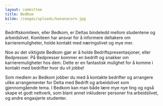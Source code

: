 ```yaml
---
layout: committee
title: BedKom
bilde: /images/uploads/bananacorn.jpg
---
```

Bedriftskomiteen, eller Bedkom, er Deltas bindeledd mellom studentene og arbeidslivet. Komiteen har ansvar for å informere deltakere om karrieremuligheter, holde kontakt med næringslivet og mye mer. 

Noe av det viktigste Bedkom gjør er å holde Bedriftspresentasjoner, eller Bedpresser. På Bedpresser kommer en bedrift og snakker om karrieremuligheter hos dem. Dette er en fantastisk mulighet for å komme i kontakt med bedrifter hvor du vil jobbe! 

Som medlem av Bedkom jobber du med å kontakte bedrifter og arrangere ulike arrangementer for Delta med Bedrift og arbeidslivet som gjennomgående tema. I Bedkom kan man både lære mye nye ting og også skape et godt nettverk, som blant annet inkluderer personer fra arbeidslivet, og andre engasjerte studenter.